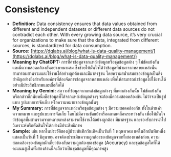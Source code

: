# Consistency 
- **Definition:** Data consistency ensures that data values obtained from different and independent datasets or different data sources do not contradict each other. With every growing data source, it’s very crucial for organizations to make sure that the data, integrated from different sources, is standardized for data consumption.
- **Source:** [https://dqlabs.ai/blog/what-is-data-quality-management/](https://dqlabs.ai/blog/what-is-data-quality-management/)
- **Meaning by ChatGPT:** การที่ค่าข้อมูลจากแหล่งข้อมูลหรือชุดข้อมูลต่าง ๆ ไม่ขัดแย้งกัน และมีความสอดคล้องกันอย่างเหมาะสม ซึ่งช่วยให้มั่นใจได้ว่าข้อมูลที่นำมาจากหลายแหล่งนั้นสามารถผสานรวมและใช้งานได้อย่างถูกต้องและมีมาตรฐาน โดยความสม่ำเสมอของข้อมูลเป็นสิ่งสำคัญอย่างยิ่งสำหรับองค์กรที่ต้องจัดการข้อมูลจากหลายแหล่ง เพื่อให้สามารถนำข้อมูลไปใช้งานได้อย่างมีประสิทธิภาพและเชื่อถือได้
- **Meaning by Gemini:** สภาวะที่ข้อมูลจากแหล่งข้อมูลต่างๆ ที่แตกต่างกันนั้น ไม่ขัดแย้งกัน หรือกล่าวอีกนัยหนึ่งคือข้อมูลที่ได้จากแหล่งข้อมูลต่างๆ จะต้องมีความสอดคล้องกัน ไม่ว่าจะเป็นรูปแบบ รูปแบบการจัดเก็บ หรือความหมายของข้อมูลนั้นๆ
- **My Summary:** การที่ข้อมูลจากแหล่งหรือชุดข้อมูลต่าง ๆ มีความสอดคล้องกัน ทั้งในด้านค่า ความหมาย และรูปแบบการจัดเก็บ โดยไม่มีความขัดแย้งหรือคลาดเคลื่อนระหว่างกัน เพื่อให้มั่นใจว่าข้อมูลที่ผสานรวมจากหลายแหล่งสามารถใช้งานได้อย่างถูกต้อง มีมาตรฐาน และรองรับการนำไปวิเคราะห์หรือตัดสินใจได้อย่างมีประสิทธิภาพ
- **Sample:** เช่น หากในประวัติของผู้ป่วยบันทึกวันเกิดเป็นวันที่ 1 พฤษภาคม แต่ในอีกบันทึกหนึ่งแสดงเป็นวันที่ 1 มิถุนายน อาจต้องประเมินความถูกต้องของข้อมูลจากทั้งสองแหล่งก่อน ความสอดคล้องของข้อมูลมักเกี่ยวข้องกับความถูกต้องของข้อมูล (Accuracy) และชุดข้อมูลใดที่ได้คะแนนสูงในทั้งสองด้านนี้จะถือว่าเป็นชุดข้อมูลที่มีคุณภาพสูง
